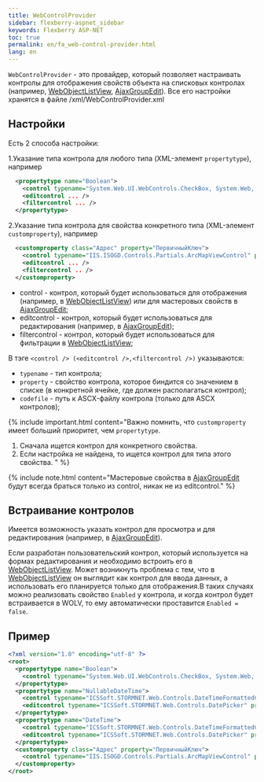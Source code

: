 ```yaml
---
title: WebControlProvider
sidebar: flexberry-aspnet_sidebar
keywords: Flexberry ASP-NET
toc: true
permalink: en/fa_web-control-provider.html
lang: en
---
```


`WebControlProvider` - это провайдер, который позволяет настраивать контролы для отображения свойств объекта на списковых контролах (например, [WebObjectListView](fa_web-object-list-view.html), [AjaxGroupEdit](fa_ajax-group-edit.html)). Все его настройки хранятся в файле /xml/WebControlProvider.xml

## Настройки

Есть 2 способа настройки:

1.Указание типа контрола для любого типа (XML-элемент `propertytype`), например

```xml
  <propertytype name="Boolean">
    <control typename="System.Web.UI.WebControls.CheckBox, System.Web, Version=2.0.0.0, Culture=neutral, PublicKeyToken=b03f5f7f11d50a3a" property="Checked" codefile="" />
    <editcontrol ... />
    <filtercontrol ... />
  </propertytype>
```

2.Указание типа контрола для свойства конкретного типа (XML-элемент `customproperty`), например

```xml
  <customproperty class="Адрес" property="ПервичныйКлюч">
    <control typename="IIS.ISOGD.Controls.Partials.ArcMapViewControl" property="PrimaryKey" codefile="~/Controls/Partials/ArcMapViewControl.ascx" /> 
    <editcontrol ... />
    <filtercontrol .. />
  </customproperty>
```

* control - контрол, который будет использоваться для отображения (например, в [WebObjectListView](fa_web-object-list-view.html)) или для мастеровых свойств в [AjaxGroupEdit](fa_ajax-group-edit.html);
* editcontrol - контрол, который будет использоваться для редактирования (например, в [AjaxGroupEdit](fa_ajax-group-edit.html));
* filtercontrol - контрол, который будет использоваться для фильтрации в [WebObjectListView](fa_web-object-list-view.html);

В тэге `<control /> (<editcontrol />,<filtercontrol />)` указываются:

* `typename` - тип контрола;
* `property` - свойство контрола, которое биндится со значением в списке (в конкретной ячейке, где должен располагаться контрол);
* `codefile` - путь к ASCX-файлу контрола (только для ASCX контролов);

{% include important.html content="Важно помнить, что `customproperty` имеет б*о*льший приоритет, чем `propertytype`.

1. Сначала ищется контрол для конкретного свойства.
2. Если настройка не найдена, то ищется контрол для типа этого свойства.
" %}

{% include note.html content="Мастеровые свойства в [AjaxGroupEdit](fa_ajax-group-edit.html) будут всегда браться только из control, никак не из editcontrol." %}

## Встраивание контролов

Имеется возможность указать контрол для просмотра и для редактирования (например, в [AjaxGroupEdit](fa_ajax-group-edit.html)).

Если разработан пользовательский контрол, который используется на формах редактирования и необходимо встроить его в [WebObjectListView](fa_web-object-list-view.html). Может возникнуть проблема с тем, что в [WebObjectListView](fa_web-object-list-view.html) он выглядит как контрол для ввода данных, а использовать его планируется только для отображения.В таких случаях можно реализовать свойство `Enabled` у контрола, и когда контрол будет встраивается в WOLV, то ему автоматически проставится `Enabled = false`.

## Пример

```xml
<?xml version="1.0" encoding="utf-8" ?>
<root>
  <propertytype name="Boolean">
    <control typename="System.Web.UI.WebControls.CheckBox, System.Web, Version=2.0.0.0, Culture=neutral, PublicKeyToken=b03f5f7f11d50a3a" property="Checked" codefile=""/>
  </propertytype>
  <propertytype name="NullableDateTime">
    <control typename="ICSSoft.STORMNET.Web.Controls.DateTimeFormattedControl" property="Text" codefile="DateTimeFormattedControl.ascx"/>
    <editcontrol typename="ICSSoft.STORMNET.Web.Controls.DatePicker" property="Text" codefile="DatePicker.ascx"/>
  </propertytype>
  <propertytype name="DateTime">
    <control typename="ICSSoft.STORMNET.Web.Controls.DateTimeFormattedControl" property="Text" codefile="DateTimeFormattedControl.ascx"/>
    <editcontrol typename="ICSSoft.STORMNET.Web.Controls.DatePicker" property="Text" codefile="DatePicker.ascx"/>
  </propertytype>
  <customproperty class="Адрес" property="ПервичныйКлюч">
    <control typename="IIS.ISOGD.Controls.Partials.ArcMapViewControl" property="PrimaryKey" codefile="~/Controls/Partials/ArcMapViewControl.ascx" /> 
  </customproperty>
</root>
```
